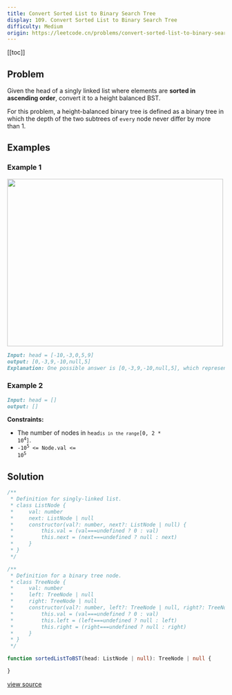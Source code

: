 ```yaml
---
title: Convert Sorted List to Binary Search Tree
display: 109. Convert Sorted List to Binary Search Tree
difficulty: Medium
origin: https://leetcode.cn/problems/convert-sorted-list-to-binary-search-tree
---
```


[[toc]]

## Problem

Given the head of a singly linked list where elements are **sorted in ascending order**, convert it to a height balanced BST.

For this problem, a height-balanced binary tree is defined as a binary tree in which the depth of the two subtrees of `every` node never differ by more than 1.

## Examples

### Example 1

<img alt="" src="https://assets.leetcode.com/uploads/2020/08/17/linked.jpg" style="width: 500px; height: 388px;" />

```md
Input: head = [-10,-3,0,5,9]
output: [0,-3,9,-10,null,5]
Explanation: One possible answer is [0,-3,9,-10,null,5], which represents the shown height balanced BST.
```

### Example 2

```md
Input: head = []
output: []
```

**Constraints:**

- The number of nodes in <code>head` is in the range `[0, 2 * 10<sup>4</sup>]</code>.
- <code>-10<sup>5</sup> <= Node.val <= 10<sup>5</sup></code>

## Solution

```ts
/**
 * Definition for singly-linked list.
 * class ListNode {
 *     val: number
 *     next: ListNode | null
 *     constructor(val?: number, next?: ListNode | null) {
 *         this.val = (val===undefined ? 0 : val)
 *         this.next = (next===undefined ? null : next)
 *     }
 * }
 */

/**
 * Definition for a binary tree node.
 * class TreeNode {
 *     val: number
 *     left: TreeNode | null
 *     right: TreeNode | null
 *     constructor(val?: number, left?: TreeNode | null, right?: TreeNode | null) {
 *         this.val = (val===undefined ? 0 : val)
 *         this.left = (left===undefined ? null : left)
 *         this.right = (right===undefined ? null : right)
 *     }
 * }
 */

function sortedListToBST(head: ListNode | null): TreeNode | null {

}
```

[view source](https://leetcode.cn/problems/convert-sorted-list-to-binary-search-tree)
